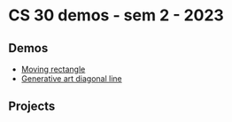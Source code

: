 # CS 30 demos - sem 2 - 2023

## Demos
- [Moving rectangle](movingrectangle)
- [Generative art diagonal line](generativeart)

## Projects

